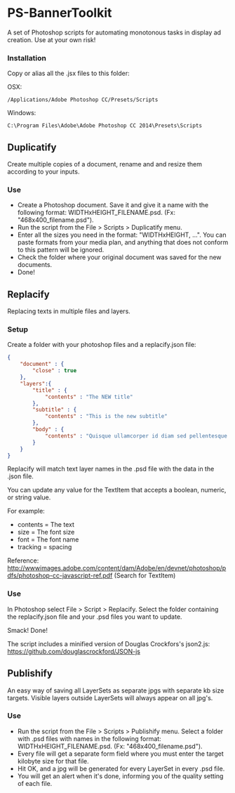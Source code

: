 PS-BannerToolkit
=========

A set of Photoshop scripts for automating monotonous tasks in display ad creation. Use at your own risk!


### Installation

Copy or alias all the .jsx files to this folder:

OSX:
```
/Applications/Adobe Photoshop CC/Presets/Scripts
```

Windows:
```
C:\Program Files\Adobe\Adobe Photoshop CC 2014\Presets\Scripts
```

## Duplicatify

Create multiple copies of a document, rename and and resize them according to your inputs.

### Use

- Create a Photoshop document. Save it and give it a name with the following format: WIDTHxHEIGHT_FILENAME.psd. (Fx: "468x400_filename.psd"). 
- Run the script from the File > Scripts > Duplicatify menu.
- Enter all the sizes you need in the format: "WIDTHxHEIGHT, ...". You can paste formats from your media plan, and anything that does not conform to this pattern will be ignored.
- Check the folder where your original document was saved for the new documents. 
- Done!


## Replacify

Replacing texts in multiple files and layers. 

### Setup
Create a folder with your photoshop files and a replacify.json file:

```json
{
	"document" : {
		"close" : true
	},
	"layers":{
		"title" : {
			"contents" : "The NEW title"
		}, 
		"subtitle" : {
			"contents" : "This is the new subtitle"
		}, 
		"body" : {
			"contents" : "Quisque ullamcorper id diam sed pellentesque. Nunc lobortis fermentum aliquet. Nulla non suscipit erat. Proin auctor, massa id vulputate convallis, nisi dolor auctor est, sed posuere elit lorem sit amet tellus. Mauris ipsum metus, sagittis eget molestie at, tristique non nunc. Sed bibendum, tellus a aliquet ullamcorper, tellus dui placerat mi, sed gravida mi elit non dolor. Duis cursus mi eu vulputate accumsan."
		}
	}
}
```

Replacify will match text layer names in the .psd file with the data in the .json file.

You can update any value for the TextItem that accepts a boolean, numeric, or string value.

For example:
- contents = The text
- size = The font size
- font = The font name
- tracking = spacing

Reference: http://wwwimages.adobe.com/content/dam/Adobe/en/devnet/photoshop/pdfs/photoshop-cc-javascript-ref.pdf
(Search for TextItem)

### Use

In Photoshop select File > Script > Replacify. Select the folder containing the replacify.json file and your .psd files you want to update.

Smack! Done!

The script includes a minified version of Douglas Crockfors's json2.js: 
https://github.com/douglascrockford/JSON-js

## Publishify

An easy way of saving all LayerSets as separate jpgs with separate kb size targets. Visible layers outside LayerSets will always appear on all jpg's. 

### Use

- Run the script from the File > Scripts > Publishify menu. Select a folder with .psd files with names in the following format: WIDTHxHEIGHT_FILENAME.psd. (Fx: "468x400_filename.psd"). 
- Every file will get a separate form field where you must enter the target kilobyte size for that file.
- Hit OK, and a jpg will be generated for every LayerSet in every .psd file.
- You will get an alert when it's done, informing you of the quality setting of each file.
